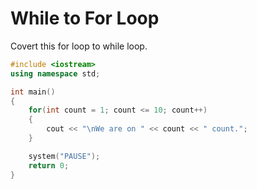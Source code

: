# While to For Loop

Covert this for loop to while loop.
```c++
#include <iostream>
using namespace std;

int main()
{
    for(int count = 1; count <= 10; count++)
    {
        cout << "\nWe are on " << count << " count.";
    }

    system("PAUSE");
    return 0;
}
```
<!--
### Solution
```c++
#include <iostream>
using namespace std;

int main()
{
    int count = 1;

    while (count <= 10)
    {
        cout << "\nWe are on " << count << " count.";
        count++;
    }

    system("PAUSE");
    return 0;
}
```M
-->
